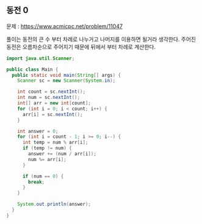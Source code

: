 ## 동전 0

문제 : https://www.acmicpc.net/problem/11047

풀이는 동전의 큰 수 부터 차례로 나누거고 나머지를 이용하면 될거라 생각한다.
주어진 동전은 오름차순으로 주어지기 때문에 뒤에서 부터 차례로 계산한다.

```java
import java.util.Scanner;

public class Main {
  public static void main(String[] args) {
    Scanner sc = new Scanner(System.in);

    int count = sc.nextInt();
    int num = sc.nextInt();
    int[] arr = new int[count];
    for (int i = 0; i < count; i++) {
      arr[i] = sc.nextInt();
    }

    int answer = 0;
    for (int i = count - 1; i >= 0; i--) {
      int temp = num % arr[i];
      if (temp != num) {
        answer += (num / arr[i]);
        num %= arr[i];
      }

      if (num == 0) {
        break;
      }
    }

    System.out.println(answer);
  }
}
```
